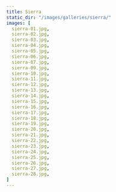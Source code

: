 ```yaml
---
title: Sierra
static_dir: "/images/galleries/sierra/"
images: [
  sierra-01.jpg,
  sierra-02.jpg,
  sierra-03.jpg,
  sierra-04.jpg,
  sierra-05.jpg,
  sierra-06.jpg,
  sierra-07.jpg,
  sierra-09.jpg,
  sierra-10.jpg,
  sierra-11.jpg,
  sierra-12.jpg,
  sierra-13.jpg,
  sierra-14.jpg,
  sierra-15.jpg,
  sierra-16.jpg,
  sierra-17.jpg,
  sierra-18.jpg,
  sierra-19.jpg,
  sierra-20.jpg,
  sierra-21.jpg,
  sierra-22.jpg,
  sierra-23.jpg,
  sierra-24.jpg,
  sierra-25.jpg,
  sierra-26.jpg,
  sierra-27.jpg,
  sierra-28.jpg,
]
---
```

